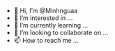 - 👋 Hi, I’m @Minhnguaa
- 👀 I’m interested in ...
- 🌱 I’m currently learning ...
- 💞️ I’m looking to collaborate on ...
- 📫 How to reach me ...

<!---
Minhnguaa/Minhnguaa is a ✨ special ✨ repository because its `README.md` (this file) appears on your GitHub profile.
You can click the Preview link to take a look at your changes.
--->
